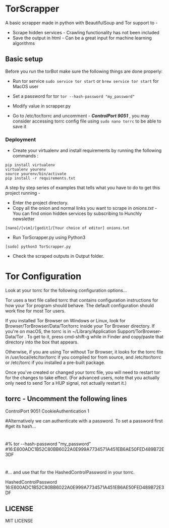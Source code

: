 # TorScrapper
A basic scrapper made in python with BeautifulSoup and Tor support to -

* Scrape hidden services - Crawling functionality has not been included
* Save the output in html - Can be a great input for machine learning algorithms


## Basic setup
Before you run the torBot make sure the following things are done properly:

* Run tor service
`sudo service tor start`
or `brew service tor start` for MacOS user


* Set a password for tor
`tor --hash-password "my_password" `

* Modify value in scrapper.py

* Go to /etc/tor/torrc and uncomment - _**ControlPort 9051**_ , you may consider accessing torrc config file using `sudo nano torrc` to be able to save it


### Deployment

* Create your virtualenv and install requirements by running the following commands :

```
pip install virtualenv    
virtualenv yourenv   
source yourenv/bin/activate    
pip install -r requirements.txt    
```

A step by step series of examples that tells what you have to do to get this project running -

* Enter the project directory.
* Copy all the onion and normal links you want to scrape in _onions.txt_ - You can find onion hidden services by subscribing to Hunchly newsletter

```
[nano]/[vim]/[gedit]/[Your choice of editor] onions.txt
```

* Run TorScrapper.py using Python3

```
[sudo] python3 TorScrapper.py
```

* Check the scraped outputs in Output folder.

# Tor Configuration

Look at your torrc for the following configuration options...

 Tor uses a text file called torrc that contains configuration instructions for how your Tor program should behave. The default configuration should work fine for most Tor users.

If you installed Tor Browser on Windows or Linux, look for Browser/TorBrowser/Data/Tor/torrc inside your Tor Browser directory. If you're on macOS, the torrc is in ~/Library/Application Support/TorBrowser-Data/Tor . To get to it, press cmd-shift-g while in Finder and copy/paste that directory into the box that appears.

Otherwise, if you are using Tor without Tor Browser, it looks for the torrc file in /usr/local/etc/tor/torrc if you compiled tor from source, and /etc/tor/torrc or /etc/torrc if you installed a pre-built package.

Once you've created or changed your torrc file, you will need to restart tor for the changes to take effect. (For advanced users, note that you actually only need to send Tor a HUP signal, not actually restart it.)

## torrc - Uncomment the following lines

ControlPort 9051
CookieAuthentication 1

#Alternatively we can authenticate with a password. To set a password first
#get its hash...
#
#% tor --hash-password "my_password"
#16:E600ADC1B52C80BB6022A0E999A7734571A451EB6AE50FED489B72E3DF
#
#... and use that for the HashedControlPassword in your torrc.

HashedControlPassword 16:E600ADC1B52C80BB6022A0E999A7734571A451EB6AE50FED489B72E3DF


## LICENSE

MIT LICENSE
